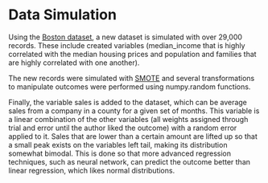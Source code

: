# Data Simulation

Using the [Boston dataset](https://www.cs.toronto.edu/~delve/data/boston/bostonDetail.html#:~:text=The%20Boston%20Housing%20Dataset,the%20area%20of%20Boston%20Mass.&text=It%20was%20obtained%20from%20the,the%20literature%20to%20benchmark%20algorithms.), a new dataset is simulated with over 29,000 records. These include created variables (median_income that is highly correlated with the median housing prices and population and families that are highly correlated with one another).  

The new records were simulated with [SMOTE](https://imbalanced-learn.readthedocs.io/en/stable/generated/imblearn.over_sampling.SMOTE.html) and several transformations to manipulate outcomes were performed using numpy.random functions.  

Finally, the variable sales is added to the dataset, which can be average sales from a company in a county for a given set of months. This variable is a linear combination of the other variables (all weights assigned through trial and error until the author liked the outcome) with a random error applied to it. Sales that are lower than a certain amount are lifted up so that a small peak exists on the variables left tail, making its distribution somewhat bimodal. This is done so that more advanced regression techniques, such as neural network, can predict the outcome better than linear regression, which likes normal distributions.